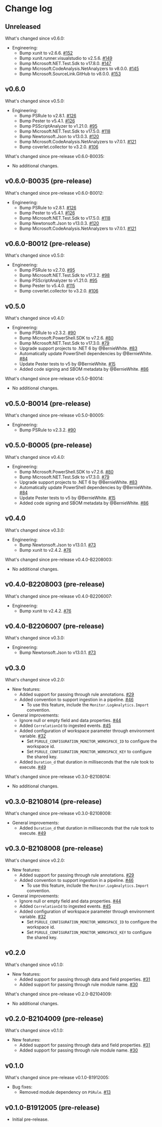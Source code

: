 # Change log

## Unreleased

What's changed since v0.6.0:

- Engineering:
  - Bump xunit to v2.6.6.
    [#152](https://github.com/microsoft/PSRule.Monitor/pull/152)
  - Bump xunit.runner.visualstudio to v2.5.6.
    [#149](https://github.com/microsoft/PSRule.Monitor/pull/149)
  - Bump Microsoft.NET.Test.Sdk to v17.8.0.
    [#147](https://github.com/microsoft/PSRule.Monitor/pull/147)
  - Bump Microsoft.CodeAnalysis.NetAnalyzers to v8.0.0.
    [#145](https://github.com/microsoft/PSRule.Monitor/pull/145)
  - Bump Microsoft.SourceLink.GitHub to v8.0.0.
    [#153](https://github.com/microsoft/PSRule.Monitor/pull/153)

<!--  - Updated to .NET 8.0 for build process and testing.
    [#150](https://github.com/microsoft/PSRule.Monitor/issues/150) -->

## v0.6.0

What's changed since v0.5.0:

- Engineering:
  - Bump PSRule to v2.8.1.
    [#126](https://github.com/microsoft/PSRule.Monitor/pull/126)
  - Bump Pester to v5.4.1.
    [#126](https://github.com/microsoft/PSRule.Monitor/pull/126)
  - Bump PSScriptAnalyzer to v1.21.0.
    [#95](https://github.com/microsoft/PSRule.Monitor/pull/95)
  - Bump Microsoft.NET.Test.Sdk to v17.5.0.
    [#118](https://github.com/microsoft/PSRule.Monitor/pull/118)
  - Bump Newtonsoft.Json to v13.0.3.
    [#120](https://github.com/microsoft/PSRule.Monitor/pull/120)
  - Bump Microsoft.CodeAnalysis.NetAnalyzers to v7.0.1.
    [#121](https://github.com/microsoft/PSRule.Monitor/pull/121)
  - Bump coverlet.collector to v3.2.0.
    [#106](https://github.com/microsoft/PSRule.Monitor/pull/106)

What's changed since pre-release v0.6.0-B0035:

- No additional changes.

## v0.6.0-B0035 (pre-release)

What's changed since pre-release v0.6.0-B0012:

- Engineering:
  - Bump PSRule to v2.8.1.
    [#126](https://github.com/microsoft/PSRule.Monitor/pull/126)
  - Bump Pester to v5.4.1.
    [#126](https://github.com/microsoft/PSRule.Monitor/pull/126)
  - Bump Microsoft.NET.Test.Sdk to v17.5.0.
    [#118](https://github.com/microsoft/PSRule.Monitor/pull/118)
  - Bump Newtonsoft.Json to v13.0.3.
    [#120](https://github.com/microsoft/PSRule.Monitor/pull/120)
  - Bump Microsoft.CodeAnalysis.NetAnalyzers to v7.0.1.
    [#121](https://github.com/microsoft/PSRule.Monitor/pull/121)

## v0.6.0-B0012 (pre-release)

What's changed since v0.5.0:

- Engineering:
  - Bump PSRule to v2.7.0.
    [#95](https://github.com/microsoft/PSRule.Monitor/pull/95)
  - Bump Microsoft.NET.Test.Sdk to v17.3.2.
    [#98](https://github.com/microsoft/PSRule.Monitor/pull/98)
  - Bump PSScriptAnalyzer to v1.21.0.
    [#95](https://github.com/microsoft/PSRule.Monitor/pull/95)
  - Bump Pester to v5.4.0.
    [#115](https://github.com/microsoft/PSRule.Monitor/pull/115)
  - Bump coverlet.collector to v3.2.0.
    [#106](https://github.com/microsoft/PSRule.Monitor/pull/106)

## v0.5.0

What's changed since v0.4.0:

- Engineering:
  - Bump PSRule to v2.3.2.
    [#90](https://github.com/microsoft/PSRule.Monitor/pull/90)
  - Bump Microsoft.PowerShell.SDK to v7.2.6.
    [#80](https://github.com/microsoft/PSRule.Monitor/pull/80)
  - Bump Microsoft.NET.Test.Sdk to v17.3.0.
    [#79](https://github.com/microsoft/PSRule.Monitor/pull/79)
  - Upgrade support projects to .NET 6 by @BernieWhite.
    [#83](https://github.com/microsoft/PSRule.Monitor/issues/83)
  - Automatically update PowerShell dependencies by @BernieWhite.
    [#84](https://github.com/microsoft/PSRule.Monitor/issues/84)
  - Update Pester tests to v5 by @BernieWhite.
    [#15](https://github.com/microsoft/PSRule.Monitor/issues/15)
  - Added code signing and SBOM metadata by @BernieWhite.
    [#86](https://github.com/microsoft/PSRule.Monitor/issues/86)

What's changed since pre-release v0.5.0-B0014:

- No additional changes.

## v0.5.0-B0014 (pre-release)

What's changed since pre-release v0.5.0-B0005:

- Engineering:
  - Bump PSRule to v2.3.2.
    [#90](https://github.com/microsoft/PSRule.Monitor/pull/90)

## v0.5.0-B0005 (pre-release)

What's changed since v0.4.0:

- Engineering:
  - Bump Microsoft.PowerShell.SDK to v7.2.6.
    [#80](https://github.com/microsoft/PSRule.Monitor/pull/80)
  - Bump Microsoft.NET.Test.Sdk to v17.3.0.
    [#79](https://github.com/microsoft/PSRule.Monitor/pull/79)
  - Upgrade support projects to .NET 6 by @BernieWhite.
    [#83](https://github.com/microsoft/PSRule.Monitor/issues/83)
  - Automatically update PowerShell dependencies by @BernieWhite.
    [#84](https://github.com/microsoft/PSRule.Monitor/issues/84)
  - Update Pester tests to v5 by @BernieWhite.
    [#15](https://github.com/microsoft/PSRule.Monitor/issues/15)
  - Added code signing and SBOM metadata by @BernieWhite.
    [#86](https://github.com/microsoft/PSRule.Monitor/issues/86)

## v0.4.0

What's changed since v0.3.0:

- Engineering:
  - Bump Newtonsoft.Json to v13.0.1.
    [#73](https://github.com/microsoft/PSRule.Monitor/pull/73)
  - Bump xunit to v2.4.2.
    [#76](https://github.com/microsoft/PSRule.Monitor/pull/76)

What's changed since pre-release v0.4.0-B2208003:

- No additional changes.

## v0.4.0-B2208003 (pre-release)

What's changed since pre-release v0.4.0-B2206007:

- Engineering:
  - Bump xunit to v2.4.2.
    [#76](https://github.com/microsoft/PSRule.Monitor/pull/76)

## v0.4.0-B2206007 (pre-release)

What's changed since v0.3.0:

- Engineering:
  - Bump Newtonsoft.Json to v13.0.1.
    [#73](https://github.com/microsoft/PSRule.Monitor/pull/73)

## v0.3.0

What's changed since v0.2.0:

- New features:
  - Added support for passing through rule annotations.
    [#29](https://github.com/microsoft/PSRule.Monitor/issues/29)
  - Added convention to support ingestion in a pipeline.
    [#46](https://github.com/microsoft/PSRule.Monitor/issues/46)
    - To use this feature, include the `Monitor.LogAnalytics.Import` convention.
- General improvements:
  - Ignore null or empty field and data properties.
    [#44](https://github.com/microsoft/PSRule.Monitor/issues/44)
  - Added `CorrelationId` to ingested events.
    [#45](https://github.com/microsoft/PSRule.Monitor/issues/44)
  - Added configuration of workspace parameter through environment variable.
    [#32](https://github.com/microsoft/PSRule.Monitor/issues/32)
    - Set `PSRULE_CONFIGURATION_MONITOR_WORKSPACE_ID` to configure the workspace id.
    - Set `PSRULE_CONFIGURATION_MONITOR_WORKSPACE_KEY` to configure the shared key.
  - Added `Duration_d` that duration in milliseconds that the rule took to execute.
    [#49](https://github.com/microsoft/PSRule.Monitor/issues/49)

What's changed since pre-release v0.3.0-B2108014:

- No additional changes.

## v0.3.0-B2108014 (pre-release)

What's changed since pre-release v0.3.0-B2108008:

- General improvements:
  - Added `Duration_d` that duration in milliseconds that the rule took to execute.
    [#49](https://github.com/microsoft/PSRule.Monitor/issues/49)

## v0.3.0-B2108008 (pre-release)

What's changed since v0.2.0:

- New features:
  - Added support for passing through rule annotations.
    [#29](https://github.com/microsoft/PSRule.Monitor/issues/29)
  - Added convention to support ingestion in a pipeline.
    [#46](https://github.com/microsoft/PSRule.Monitor/issues/46)
    - To use this feature, include the `Monitor.LogAnalytics.Import` convention.
- General improvements:
  - Ignore null or empty field and data properties.
    [#44](https://github.com/microsoft/PSRule.Monitor/issues/44)
  - Added `CorrelationId` to ingested events.
    [#45](https://github.com/microsoft/PSRule.Monitor/issues/44)
  - Added configuration of workspace parameter through environment variable.
    [#32](https://github.com/microsoft/PSRule.Monitor/issues/32)
    - Set `PSRULE_CONFIGURATION_MONITOR_WORKSPACE_ID` to configure the workspace id.
    - Set `PSRULE_CONFIGURATION_MONITOR_WORKSPACE_KEY` to configure the shared key.

## v0.2.0

What's changed since v0.1.0:

- New features:
  - Added support for passing through data and field properties.
    [#31](https://github.com/microsoft/PSRule.Monitor/issues/31)
  - Added support for passing through rule module name.
    [#30](https://github.com/microsoft/PSRule.Monitor/issues/30)

What's changed since pre-release v0.2.0-B2104009:

- No additional changes.

## v0.2.0-B2104009 (pre-release)

What's changed since v0.1.0:

- New features:
  - Added support for passing through data and field properties.
    [#31](https://github.com/microsoft/PSRule.Monitor/issues/31)
  - Added support for passing through rule module name.
    [#30](https://github.com/microsoft/PSRule.Monitor/issues/30)

## v0.1.0

What's changed since pre-release v0.1.0-B1912005:

- Bug fixes:
  - Removed module dependency on `PSRule`.
    [#13](https://github.com/microsoft/PSRule.Monitor/issues/13)

## v0.1.0-B1912005 (pre-release)

- Initial pre-release.
